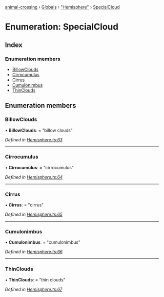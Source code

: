 [animal-crossing](../README.md) › [Globals](../globals.md) › ["Hemisphere"](../modules/_hemisphere_.md) › [SpecialCloud](_hemisphere_.specialcloud.md)

# Enumeration: SpecialCloud

## Index

### Enumeration members

* [BillowClouds](_hemisphere_.specialcloud.md#billowclouds)
* [Cirrocumulus](_hemisphere_.specialcloud.md#cirrocumulus)
* [Cirrus](_hemisphere_.specialcloud.md#cirrus)
* [Cumulonimbus](_hemisphere_.specialcloud.md#cumulonimbus)
* [ThinClouds](_hemisphere_.specialcloud.md#thinclouds)

## Enumeration members

###  BillowClouds

• **BillowClouds**: = "billow clouds"

*Defined in [Hemisphere.ts:63](https://github.com/Norviah/animal-crossing/blob/a6bd02a/module/types/Hemisphere.ts#L63)*

___

###  Cirrocumulus

• **Cirrocumulus**: = "cirrocumulus"

*Defined in [Hemisphere.ts:64](https://github.com/Norviah/animal-crossing/blob/a6bd02a/module/types/Hemisphere.ts#L64)*

___

###  Cirrus

• **Cirrus**: = "cirrus"

*Defined in [Hemisphere.ts:65](https://github.com/Norviah/animal-crossing/blob/a6bd02a/module/types/Hemisphere.ts#L65)*

___

###  Cumulonimbus

• **Cumulonimbus**: = "cumulonimbus"

*Defined in [Hemisphere.ts:66](https://github.com/Norviah/animal-crossing/blob/a6bd02a/module/types/Hemisphere.ts#L66)*

___

###  ThinClouds

• **ThinClouds**: = "thin clouds"

*Defined in [Hemisphere.ts:67](https://github.com/Norviah/animal-crossing/blob/a6bd02a/module/types/Hemisphere.ts#L67)*
